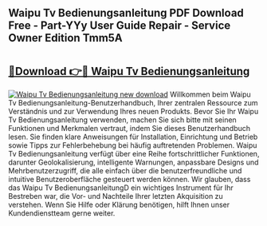 ## Waipu Tv Bedienungsanleitung PDF Download Free - Part-YYy User Guide Repair - Service Owner Edition Tmm5A

# <h2><a href="http://df2beox.blite.top/?on=Waipu+Tv+Bedienungsanleitung">🔗Download 👉🔴 Waipu Tv Bedienungsanleitung</a></h2>

[![Waipu Tv Bedienungsanleitung new download](https://i.imgur.com/lujVjoI.png)](http://df2beox.blite.top/?on=Waipu+Tv+Bedienungsanleitung)
Willkommen beim Waipu Tv Bedienungsanleitung-Benutzerhandbuch, Ihrer zentralen Ressource zum Verständnis und zur Verwendung Ihres neuen Produkts. Bevor Sie Ihr Waipu Tv Bedienungsanleitung verwenden, machen Sie sich bitte mit seinen Funktionen und Merkmalen vertraut, indem Sie dieses Benutzerhandbuch lesen. Sie finden klare Anweisungen für Installation, Einrichtung und Betrieb sowie Tipps zur Fehlerbehebung bei häufig auftretenden Problemen. Waipu Tv Bedienungsanleitung verfügt über eine Reihe fortschrittlicher Funktionen, darunter Geolokalisierung, intelligente Warnungen, anpassbare Designs und Mehrbenutzerzugriff, die alle einfach über die benutzerfreundliche und intuitive Benutzeroberfläche gesteuert werden können. Wir glauben, dass das Waipu Tv BedienungsanleitungD ein wichtiges Instrument für Ihr Bestreben war, die Vor- und Nachteile Ihrer letzten Akquisition zu verstehen. Wenn Sie Hilfe oder Klärung benötigen, hilft Ihnen unser Kundendienstteam gerne weiter.

